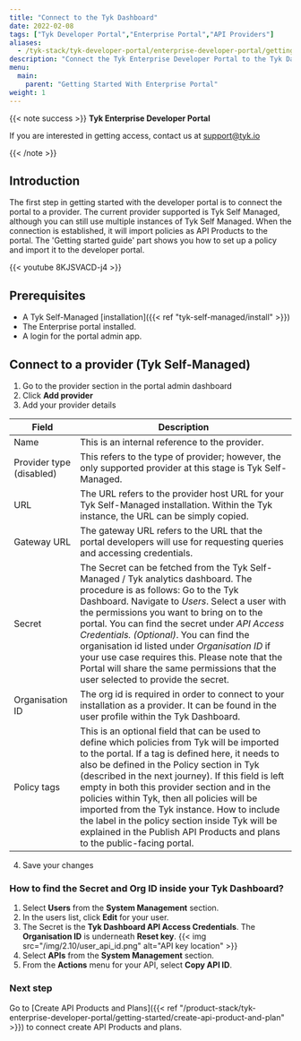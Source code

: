 ```yaml
---
title: "Connect to the Tyk Dashboard"
date: 2022-02-08
tags: ["Tyk Developer Portal","Enterprise Portal","API Providers"]
aliases:
  - /tyk-stack/tyk-developer-portal/enterprise-developer-portal/getting-started-with-enterprise-portal/with-tyk-self-managed-as-provider
description: "Connect the Tyk Enterprise Developer Portal to the Tyk Dashboard in one minute"
menu:
  main:
    parent: "Getting Started With Enterprise Portal"
weight: 1
---
```


{{< note success >}}
**Tyk Enterprise Developer Portal**

If you are interested in getting access, contact us at [support@tyk.io](<mailto:support@tyk.io?subject=Tyk Enterprise Portal Beta>)

{{< /note >}}

## Introduction

The first step in getting started with the developer portal is to connect the portal to a provider. The current provider supported is Tyk Self Managed, although you can still use multiple instances of Tyk Self Managed. When the connection is established, it will import policies as API Products to the portal. The 'Getting started guide' part shows you how to set up a policy and import it to the developer portal.

{{< youtube 8KJSVACD-j4 >}}

## Prerequisites

- A Tyk Self-Managed [installation]({{< ref "tyk-self-managed/install" >}})
- The Enterprise portal installed.
- A login for the portal admin app.

## Connect to a provider (Tyk Self-Managed)

1. Go to the provider section in the portal admin dashboard
2. Click **Add provider**
3. Add your provider details

| Field                    | Description                                                                                                                                                                                                                                                                                                                                                                                                                                                                                                                                                 |
|--------------------------|-------------------------------------------------------------------------------------------------------------------------------------------------------------------------------------------------------------------------------------------------------------------------------------------------------------------------------------------------------------------------------------------------------------------------------------------------------------------------------------------------------------------------------------------------------------|
| Name                     | This is an internal reference to the provider.                                                                                                                                                                                                                                                                                                                                                                                                                                                                                                              |
| Provider type (disabled) | This refers to the type of provider; however, the only supported provider at this stage is Tyk Self-Managed.                                                                                                                                                                                                                                                                                                                                                                                                                                                         |
| URL                      | The URL refers to the provider host URL for your Tyk Self-Managed installation. Within the Tyk instance, the URL can be simply copied.                                                                                                                                                                                                                                                                                                                                                                                                                                                 |
| Gateway URL              | The gateway URL refers to the URL that the portal developers will use for requesting queries and accessing credentials.  
| Secret                   | The Secret can be fetched from the Tyk Self-Managed / Tyk analytics dashboard. The procedure is as follows:  Go to the Tyk Dashboard. Navigate to *Users*. Select a user with the permissions you want to bring on to the portal. You can find the secret under *API Access Credentials. (Optional)*. You can find the organisation id listed under *Organisation ID* if your use case requires this. Please note that the Portal will share the same permissions that the user selected to provide the secret.   
| Organisation ID          | The org id is required in order to connect to your installation as a provider. It can be found in the user profile within the Tyk Dashboard.                                                                                                                                                                                                                                                                                                                                                                                                                          |
| Policy tags              | This is an optional field that can be used to define which policies from Tyk will be imported to the portal. If a tag is defined here, it needs to also be defined in the Policy section in Tyk (described in the next journey). If this field is left empty in both this provider section and in the policies within Tyk, then all policies will be imported from the Tyk instance. How to include the label in the policy section inside Tyk will be explained in the Publish API Products and plans to the public-facing portal. |

4. Save your changes

### How to find the Secret and Org ID inside your Tyk Dashboard?

1.  Select **Users** from the **System Management** section.
2.  In the users list, click **Edit** for your user.
3.  The Secret is the **Tyk Dashboard API Access Credentials**. The **Organisation ID** is underneath **Reset key**. {{< img src="/img/2.10/user_api_id.png" alt="API key location" >}}
4.  Select **APIs** from the **System Management** section.
5.  From the **Actions** menu for your API, select **Copy API ID**.

### Next step

Go to [Create API Products and Plans]({{< ref "/product-stack/tyk-enterprise-developer-portal/getting-started/create-api-product-and-plan" >}}) to connect create API Products and plans.